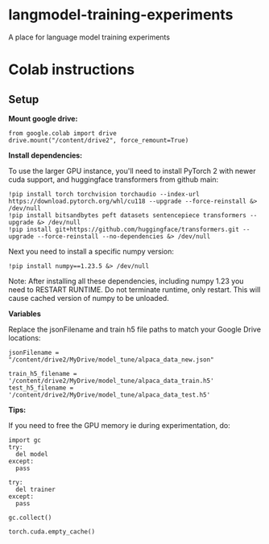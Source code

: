 # langmodel-training-experiments
A place for language model training experiments

# Colab instructions

## Setup
**Mount google drive:**
```
from google.colab import drive
drive.mount("/content/drive2", force_remount=True)
```

**Install dependencies:**

To use the larger GPU instance, you'll need to install PyTorch 2 with newer cuda support, and huggingface transformers from github main:
```
!pip install torch torchvision torchaudio --index-url https://download.pytorch.org/whl/cu118 --upgrade --force-reinstall &> /dev/null
!pip install bitsandbytes peft datasets sentencepiece transformers --upgrade &> /dev/null
!pip install git+https://github.com/huggingface/transformers.git --upgrade --force-reinstall --no-dependencies &> /dev/null
```

Next you need to install a specific numpy version:
```
!pip install numpy==1.23.5 &> /dev/null
```

Note: After installing all these dependencies, including numpy 1.23 you need to RESTART RUNTIME. Do not terminate runtime, only restart. This will cause cached version of numpy to be unloaded.

**Variables**

Replace the jsonFilename and train h5 file paths to match your Google Drive locations:

```
jsonFilename = "/content/drive2/MyDrive/model_tune/alpaca_data_new.json"

train_h5_filename = '/content/drive2/MyDrive/model_tune/alpaca_data_train.h5'
test_h5_filename = '/content/drive2/MyDrive/model_tune/alpaca_data_test.h5'
```

**Tips:**

If you need to free the GPU memory ie during experimentation, do:

```
import gc
try:
  del model
except:
  pass

try:
  del trainer
except:
  pass

gc.collect()

torch.cuda.empty_cache()
```

